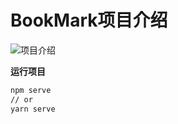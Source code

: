 # BookMark项目介绍

![项目介绍](C:\Users\33111\Desktop\bookmark\image\3870497877.png)



**运行项目**

```bash
npm serve
// or
yarn serve
```

